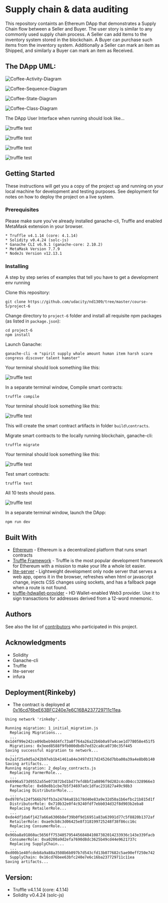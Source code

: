 # Supply chain & data auditing

This repository containts an Ethereum DApp that demonstrates a Supply Chain flow between a Seller and Buyer. The user story is similar to any commonly used supply chain process. A Seller can add items to the inventory system stored in the blockchain. A Buyer can purchase such items from the inventory system. Additionally a Seller can mark an item as Shipped, and similarly a Buyer can mark an item as Received.

## The DApp UML: 

![Coffee-Activity-Diagram](uml/coffeeActivity.png)

![Coffee-Sequence-Diagram](uml/coffeeSequence.png)

![Coffee-State-Diagram](uml/CoffeeState.png)

![Coffee-Class-Diagram](uml/coffeeActivity.png)

The DApp User Interface when running should look like...

![truffle test](images/ftc_product_overview.png)

![truffle test](images/ftc_farm_details.png)

![truffle test](images/ftc_product_details.png)

![truffle test](images/ftc_transaction_history.png)


## Getting Started

These instructions will get you a copy of the project up and running on your local machine for development and testing purposes. See deployment for notes on how to deploy the project on a live system.

### Prerequisites

Please make sure you've already installed ganache-cli, Truffle and enabled MetaMask extension in your browser.

```
* Truffle v4.1.14 (core: 4.1.14)
* Solidity v0.4.24 (solc-js)
* Ganache CLI v6.9.1 (ganache-core: 2.10.2)
* MetaMask Version 7.7.9
* NodeJs Version v12.13.1
```

### Installing

A step by step series of examples that tell you have to get a development env running

Clone this repository:

```
git clone https://github.com/udacity/nd1309/tree/master/course-5/project-6
```

Change directory to ```project-6``` folder and install all requisite npm packages (as listed in ```package.json```):

```
cd project-6
npm install
```

Launch Ganache:

```
ganache-cli -m "spirit supply whale amount human item harsh scare congress discover talent hamster"
```

Your terminal should look something like this:

![truffle test](images/ganache-cli.png)

In a separate terminal window, Compile smart contracts:

```
truffle compile
```

Your terminal should look something like this:

![truffle test](images/truffle_compile.png)

This will create the smart contract artifacts in folder ```build\contracts```.

Migrate smart contracts to the locally running blockchain, ganache-cli:

```
truffle migrate
```

Your terminal should look something like this:

![truffle test](images/truffle_migrate.png)

Test smart contracts:

```
truffle test
```

All 10 tests should pass.

![truffle test](images/truffle_test.png)

In a separate terminal window, launch the DApp:

```
npm run dev
```

## Built With

* [Ethereum](https://www.ethereum.org/) - Ethereum is a decentralized platform that runs smart contracts
* [Truffle Framework](http://truffleframework.com/) - Truffle is the most popular development framework for Ethereum with a mission to make your life a whole lot easier.
* [lite-server](https://www.npmjs.com/package/lite-server) - Lightweight development only node server that serves a web app, opens it in the browser, refreshes when html or javascript change, injects CSS changes using sockets, and has a fallback page when a route is not found.
* [truffle-hdwallet-provider](https://github.com/trufflesuite/truffle-hdwallet-provider) - HD Wallet-enabled Web3 provider. Use it to sign transactions for addresses derived from a 12-word mnemonic.


## Authors

See also the list of [contributors](https://github.com/your/project/contributors.md) who participated in this project.

## Acknowledgments

* Solidity
* Ganache-cli
* Truffle
* lite-server
* infura


## Deployment(Rinkeby)
* The contract is deployed at [0x16cd76beE63BFC240e7e6C16BA237729711c11ea](https://rinkeby.etherscan.io/address/0x16cd76bee63bfc240e7e6c16ba237729711c11ea).
```
Using network 'rinkeby'.

Running migration: 1_initial_migration.js
  Replacing Migrations...
  ... 0x1d4f99e242ce09dbeb9dd4fc73a8f764a26a22b6b0a97a4cae1d778058e451f5
  Migrations: 0x3eed8588f9fb000dbdb7ed32ca8ca0730c35f445
Saving successful migration to network...
  ... 0x2a1f25a9d5a242b97eb1b41461a84e3497d317d24526d7bba00a39a4e8b0b140
Saving artifacts...
Running migration: 2_deploy_contracts.js
  Replacing FarmerRole...
  ... 0x6996a573d9552a55e073872bd1bd77efd8bf2a0896f9d202c4cd04cc328966e3
  FarmerRole: 0x60e8b1cbe7b5f34697adc1dfac231827a49c98b3
  Replacing DistributorRole...
  ... 0xd978fe124f566b76ffb3a24784a81b178d40e83a9e32d50a1b6efbc21b815d1f
  DistributorRole: 0x710b32e0f4c9240fdf7ebb034d32f8d903b2eba8
  Replacing RetailerRole...
  ... 0xde4df1da6f1427a66a6306b8ef39b0f9d16951a83a63991d77c5f8820b1372af
  RetailerRole: 0xae9cb8c3d06425e8f318199725248f38f86cc16c
  Replacing ConsumerRole...
  ... 0x96ba8a91860ac5656ff753405795445684841087382014233936c143e339facb
  ConsumerRole: 0xa0200a9d2efa7690d8dc3625b49cd44e9621737c
  Replacing SupplyChain...
  ... 0xd00b1e40fcdeb8a9a88a3508b6b097b7d543cfd13b077682c5ae90eff250e742
  SupplyChain: 0x16cd76bee63bfc240e7e6c16ba237729711c11ea
Saving artifacts...
```

## Version:
* Truffle v4.1.14 (core: 4.1.14)
* Solidity v0.4.24 (solc-js)
